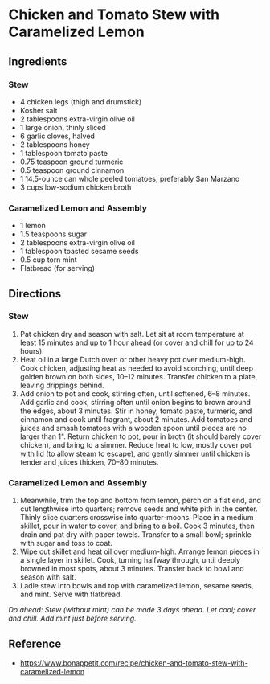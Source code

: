 # Chicken and Tomato Stew with Caramelized Lemon

## Ingredients

### Stew
* 4 chicken legs (thigh and drumstick)
* Kosher salt
* 2 tablespoons extra-virgin olive oil
* 1 large onion, thinly sliced
* 6 garlic cloves, halved
* 2 tablespoons honey
* 1 tablespoon tomato paste
* 0.75 teaspoon ground turmeric
* 0.5 teaspoon ground cinnamon
* 1 14.5-ounce can whole peeled tomatoes, preferably San Marzano
* 3 cups low-sodium chicken broth

### Caramelized Lemon and Assembly
* 1 lemon
* 1.5 teaspoons sugar
* 2 tablespoons extra-virgin olive oil
* 1 tablespoon toasted sesame seeds
* 0.5 cup torn mint
* Flatbread (for serving)

## Directions

### Stew
1. Pat chicken dry and season with salt. Let sit at room temperature at least 15 minutes and up to 1 hour ahead (or cover and chill for up to 24 hours).
2. Heat oil in a large Dutch oven or other heavy pot over medium-high. Cook chicken, adjusting heat as needed to avoid scorching, until deep golden brown on both sides, 10–12 minutes. Transfer chicken to a plate, leaving drippings behind.
3. Add onion to pot and cook, stirring often, until softened, 6–8 minutes. Add garlic and cook, stirring often until onion begins to brown around the edges, about 3 minutes. Stir in honey, tomato paste, turmeric, and cinnamon and cook until fragrant, about 2 minutes. Add tomatoes and juices and smash tomatoes with a wooden spoon until pieces are no larger than 1". Return chicken to pot, pour in broth (it should barely cover chicken), and bring to a simmer. Reduce heat to low, mostly cover pot with lid (to allow steam to escape), and gently simmer until chicken is tender and juices thicken, 70–80 minutes.

### Caramelized Lemon and Assembly
1. Meanwhile, trim the top and bottom from lemon, perch on a flat end, and cut lengthwise into quarters; remove seeds and white pith in the center. Thinly slice quarters crosswise into quarter-moons. Place in a medium skillet, pour in water to cover, and bring to a boil. Cook 3 minutes, then drain and pat dry with paper towels. Transfer to a small bowl; sprinkle with sugar and toss to coat.
2. Wipe out skillet and heat oil over medium-high. Arrange lemon pieces in a single layer in skillet. Cook, turning halfway through, until deeply browned in most spots, about 3 minutes. Transfer back to bowl and season with salt.
3. Ladle stew into bowls and top with caramelized lemon, sesame seeds, and mint. Serve with flatbread.

*Do ahead: Stew (without mint) can be made 3 days ahead. Let cool; cover and chill. Add mint just before serving.*

## Reference
* <https://www.bonappetit.com/recipe/chicken-and-tomato-stew-with-caramelized-lemon>

